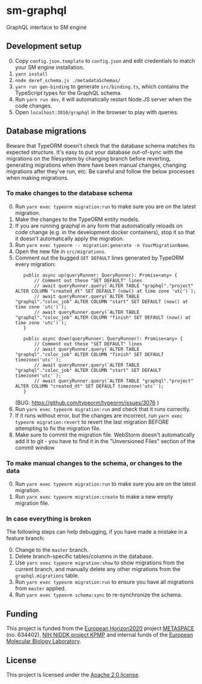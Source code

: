 # sm-graphql

GraphQL interface to SM engine

## Development setup

0. Copy `config.json.template` to `config.json` and edit credentials to match your SM engine installation.
1. `yarn install`
2. `node deref_schema.js ./metadataSchemas/`
3. `yarn run gen-binding` to generate `src/binding.ts`, which contains the TypeScript types for the GraphQL schema.
4. Run `yarn run dev`, it will automatically restart Node.JS server when the code changes.
5. Open `localhost:3010/graphql` in the browser to play with queries.

## Database migrations

Beware that TypeORM doesn't check that the database schema matches its expected structure. 
It's easy to put your database out-of-sync with the migrations on the filesystem by changing branch before reverting,
generating migrations when there have been manual changes, changing migrations after they've run, etc. 
Be careful and follow the below processes when making migrations.

### To make changes to the database schema

0. Run `yarn exec typeorm migration:run` to make sure you are on the latest migration. 
1. Make the changes to the TypeORM entity models.
2. If you are running graphql in any form that automatically reloads on code change (e.g. in the development docker containers),
    stop it so that it doesn't automatically apply the migration.
2. Run `yarn exec typeorm -- migration:generate -n YourMigrationName`.
3. Open the new file in `src/migrations`.
4. Comment out the bugged `SET DEFAULT` lines generated by TypeORM every migration:
    ```
       public async up(queryRunner: QueryRunner): Promise<any> {
           // Comment out these "SET DEFAULT" lines 
           // await queryRunner.query(`ALTER TABLE "graphql"."project" ALTER COLUMN "created_dt" SET DEFAULT (now() at time zone 'utc')`);
           // await queryRunner.query(`ALTER TABLE "graphql"."coloc_job" ALTER COLUMN "start" SET DEFAULT (now() at time zone 'utc')`);
           // await queryRunner.query(`ALTER TABLE "graphql"."coloc_job" ALTER COLUMN "finish" SET DEFAULT (now() at time zone 'utc')`);
       }
   
       public async down(queryRunner: QueryRunner): Promise<any> {
           // Comment out these "SET DEFAULT" lines 
           // await queryRunner.query(`ALTER TABLE "graphql"."coloc_job" ALTER COLUMN "finish" SET DEFAULT timezone('utc'`);
           // await queryRunner.query(`ALTER TABLE "graphql"."coloc_job" ALTER COLUMN "start" SET DEFAULT timezone('utc'`);
           // await queryRunner.query(`ALTER TABLE "graphql"."project" ALTER COLUMN "created_dt" SET DEFAULT timezone('utc'`);
       }
    ```
   (BUG: https://github.com/typeorm/typeorm/issues/3076 )
5. Run `yarn exec typeorm migration:run` and check that it runs correctly.
6. If it runs without error, but the changes are incorrect, run `yarn exec typeorm migration:revert` to revert 
    the last migration BEFORE attempting to fix the migration file.
7. Make sure to commit the migration file. WebStorm doesn't automatically add it to git - you have to find it in the
    "Unversioned Files" section of the commit window

### To make manual changes to the schema, or changes to the data

0. Run `yarn exec typeorm migration:run` to make sure you are on the latest migration.
1. Run `yarn exec typeorm migration:create` to make a new empty migration file.
 
### In case everything is broken

The following steps can help debugging, if you have made a mistake in a feature branch:

0. Change to the `master` branch.
1. Delete branch-specific tables/columns in the database.
2. Use `yarn exec typeorm migration:show` to show migrations from the current branch, and manually delete any other migrations from the `graphql.migrations` table.
3. Run `yarn exec typeorm migration:run` to ensure you have all migrations from `master` applied.    
4. Run `yarn exec typeorm schema:sync` to re-synchronize the schema.

## Funding

This project is funded from the [European Horizon2020](https://ec.europa.eu/programmes/horizon2020/)
project [METASPACE](http://project.metaspace2020.eu/) (no. 634402),
[NIH NIDDK project KPMP](http://kpmp.org/)
and internal funds of the [European Molecular Biology Laboratory](https://www.embl.org/).

## License

This project is licensed under the [Apache 2.0 license](LICENSE).

